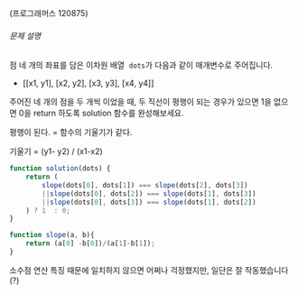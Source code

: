 (프로그래머스 120875)
###### 문제 설명

점 네 개의 좌표를 담은 이차원 배열  `dots`가 다음과 같이 매개변수로 주어집니다.

- [[x1, y1], [x2, y2], [x3, y3], [x4, y4]]

주어진 네 개의 점을 두 개씩 이었을 때, 두 직선이 평행이 되는 경우가 있으면 1을 없으면 0을 return 하도록 solution 함수를 완성해보세요.

평행이 된다. = 함수의 기울기가 같다.

기울기 = (y1- y2) / (x1-x2)

```js
function solution(dots) {
    return (
        slope(dots[0], dots[1]) === slope(dots[2], dots[3])
        ||slope(dots[0], dots[2]) === slope(dots[1], dots[3])
        ||slope(dots[0], dots[3]) === slope(dots[1], dots[2])
    ) ? 1  : 0;
}

function slope(a, b){
    return (a[0] -b[0])/(a[1]-b[1]);
}
```

소수점 연산 특징 때문에 일치하지 않으면 어쩌나 걱정했지만, 일단은 잘 작동했습니다(?)